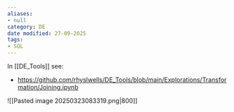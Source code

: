 ```yaml
---
aliases:
- null
category: DE
date modified: 27-09-2025
tags:
- SQL
---
```

In [[DE_Tools]] see:
- https://github.com/rhyslwells/DE_Tools/blob/main/Explorations/Transformation/Joining.ipynb


![[Pasted image 20250323083319.png|800]]